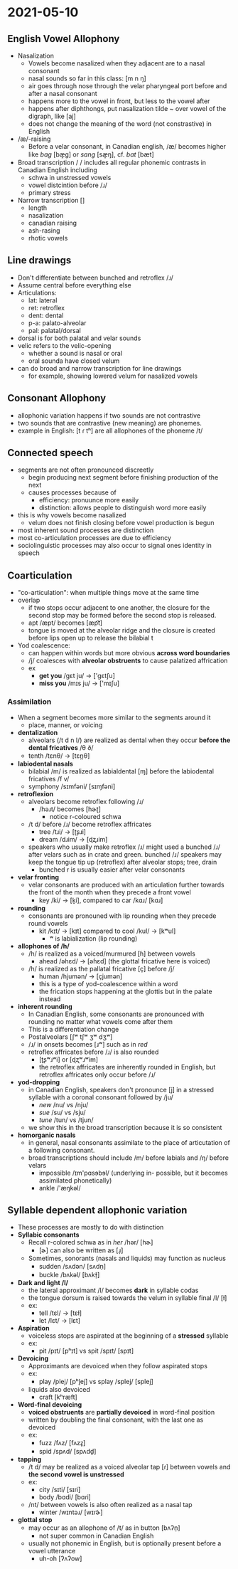 # 2021-05-10
  
## English Vowel Allophony
* Nasalization
  * Vowels become nasalized when they adjacent are to a nasal consonant
  * nasal sounds so far in this class: [m n ŋ]
  * air goes through nose through the velar pharyngeal port before and after a nasal consonant
  * happens more to the vowel in front, but less to the vowel after
  * happens after diphthongs, put nasalization tilde ~ over vowel of the digraph, like [aj]
  * does not change the meaning of the word (not constrastive) in English
* /æ/-raising
  * Before a velar consonant, in Canadian english, /æ/ becomes higher like *bag* [bæ̝g] or *sang* [sæ̝ŋ], cf. *bat* [bæt]
* Broad transcription / / includes all regular phonemic contrasts in Canadian English including
  * schwa in unstressed vowels
  * vowel distcintion before /ɹ/
  * primary stress
* Narrow transcription []
  * length
  * nasalization
  * canadian raising
  * ash-rasing
  * rhotic vowels
## Line drawings
* Don't differentiate between bunched and retroflex /ɹ/
* Assume central before everything else
* Articulations:
  * lat: lateral
  * ret: retroflex
  * dent: dental
  * p-a: palato-alveolar
  * pal: palatal/dorsal
* dorsal is for both palatal and velar sounds
* velic refers to the velic-opening
  * whether a sound is nasal or oral
  * oral sounda have closed velum
* can do broad and narrow transcription for line drawings
  * for example, showing lowered velum for nasalized vowels

## Consonant Allophony
* allophonic variation happens if two sounds are not contrastive
* two sounds that are contrastive (new meaning) are phonemes.
* example in English: [t ɾ tʰ] are all allophones of the phoneme /t/

## Connected speech
* segments are not often pronounced discreetly
  * begin producing next segment before finishing production of the next
  * causes processes because of 
    * efficiency: pronuunce more easily
    * distinction: allows people to distinguish word more easily
* this is why vowels become nasalized
  * velum does not finish closing before vowel production is begun
* most inherent sound processes are distinction
* most co-articulation processes are due to efficiency
* sociolinguistic processes may also occur to signal ones identity in speech

## Coarticulation
* "co-articulation": when multiple things move at the same time
* overlap
  * if two stops occur adjacent to one another, the closure for the second stop may be formed before the second stop is released.
  * apt /æpt/ becomes [æp͡t]
  * tongue is moved at the alveolar ridge and the closure is created before lips open up to release the bilabial t
* Yod coalescence:
  * can happen within words but more obvious **across word boundaries**
  * /j/ coalesces with **alveolar obstruents** to cause palatized affrication
  * ex
    * **get you** /gɛt ju/ -> ['gɛtʃu]
    * **miss you** /mɪs ju/ -> ['mɪʃu]

### Assimilation
* When a segment becomes more similar to the segments around it
  * place, manner, or voicing
* **dentalization**
  * alveolars (/t d n l/) are realized as dental when they occur **before the dental fricatives** /θ ð/
  * tenth /tɛnθ/ -> [tɛn̪θ]
* **labiodental nasals**
  * bilabial /m/ is realized as labialdental [ɱ] before the labiodental fricatives /f v/
  * symphony /sɪmfəni/ [sɪɱfəni]
* **retroflexion**
  * alveolars become retroflex following /ɹ/
    * /həɹt/ becomes [hɚʈ]
      * notice r-coloured schwa
  * /t d/ before /ɹ/ become retroflex affricates
    * tree /tɹi/ -> [ʈʂɹi]
    * dream /dɹim/ -> [ɖʐɹim]
  * speakers who usually make retroflex /ɹ/ might used a bunched /ɹ/ after velars such as in crate and green. bunched /ɹ/ speakers may keep the tongue tip up (retroflex) after alveolar stops; tree, drain
    * bunched r is usually easier after velar consonants
* **velar fronting**
  * velar consonants are produced with an articulation further towards the front of the month when they precede a front vowel
    * key /ki/ -> [k̟i], compared to car /kɑɹ/ [kɑɹ]
* **rounding**
  * consonants are pronouned with lip rounding when they precede round vowels
    * kit /kɪt/ -> [kɪt] compared to cool /kul/ -> [kʷul]
      * ʷ is labialization (lip rounding)
* **allophones of /h/**
  * /h/ is realized as a voiced/murmured [ɦ] between vowels
    * ahead /əhɛd/ -> [əɦɛd] (the glottal fricative here is voiced)
  * /h/ is realized as the pallatal fricative [ç] before /j/ 
    * human /hjumən/ -> [çjumən]
    * this is a type of yod-coalescence within a word
    * the frication stops happening at the glottis but in the palate instead
* **inherent rounding**
  * In Canadian English, some consonants are pronounced with rounding no matter what vowels come after them
  * This is a differentiation change
  * Postalveolars [ʃʷ tʃʷ ʒʷ dʒʷ]
  * /ɹ/ in onsets becomes [ɹʷ] such as in *red*
  * retroflex affricates before /ɹ/ is also rounded
    * [ʈʂʷɹʷi] or [ɖʐʷɹʷim]
    * the retroflex affricates are inherently rounded in English, but retroflex affricates only occur before /ɹ/
* **yod-dropping**
  * in Canadian English, speakers don't pronounce [j] in a stressed syllable with a coronal consonant followed by /ju/
    * *new* /nu/ vs /nju/
    * *sue* /su/ vs /sju/
    * *tune* /tun/ vs /tjun/
  * we show this in the broad transcription because it is so consistent
* **homorganic nasals**
  * in general, nasal consonants assimilate to the place of articutation of a following consonant.
  * broad transcriptions should include /m/ before labials and /ŋ/ before velars
    * impossible /ɪm'pɑsɘbɘl/ (underlying in- possible, but it becomes assimilated phonetically)
    * ankle /'æŋkəl/

## Syllable dependent allophonic variation
* These processes are mostly to do with distinction
* **Syllabic consonants**
  * Recall r-colored schwa as in *her* /hər/ [hɚ]
    * [ɚ] can also be written as [ɹ̩]
  * Sometimes, sonorants (nasals and liquids) may function as nucleus
    * sudden /sʌdən/ [sʌdn̩]
    * buckle /bʌkəl/ [bʌkɫ̩]
* **Dark and light /l/**
  * the lateral approximant /l/ becomes **dark** in syllable codas
  * the tongue dorsum is raised towards the velum in syllable final /l/ [ɫ]
  * ex:
    * tell /tɛl/ -> [tɛɫ]
    * let /lɛt/ -> [lɛt]
* **Aspiration**
  * voiceless stops are aspirated at the beginning of a **stressed** syllable
  * ex:
    * pit /pɪt/ [pʰɪt] vs spit /spɪt/ [spɪt]
* **Devoicing**
  * Approximants are devoiced when they follow aspirated stops
  * ex:
    * play /plej/ [pʰl̥ej] vs splay /splej/ [splej]
  * liquids also devoiced
    * craft [kʰræft]
* **Word-final devoicing**
  * **voiced obstruents** are **partially devoiced** in word-final position
  * written by doubling the final consonant, with the last one as devoiced
  * ex:
    * fuzz /fʌz/ [fʌzz̥]
    * spid /spʌd/ [spʌdd̥]
* **tapping**
  * /t d/ may be realized as a voiced alveolar tap [ɾ] between vowels and **the second vowel is unstressed**
  * ex:
    * city /sɪti/ [sɪɾi]
    * body /bɑdi/ [bɑɾi]
  * /nt/ between vowels is also often realized as a nasal tap
    * winter /wɪntəɹ/ [wɪɾ̃ɚ]
* **glottal stop**
  * may occur as an allophone of /t/ as in button [bʌʔn̩]
    * not super common in Canadian English
  * usually not phonemic in English, but is optionally present before a vowel utterance
    * uh-oh [ʔʌʔow]